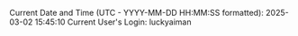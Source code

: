 Current Date and Time (UTC - YYYY-MM-DD HH:MM:SS formatted): 2025-03-02 15:45:10
Current User's Login: luckyaiman
